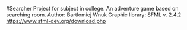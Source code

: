 #Searcher
Project for subject in college. An adventure game based on searching room.
Author: Bartlomiej Wnuk
Graphic library: SFML v. 2.4.2 https://www.sfml-dev.org/download.php
